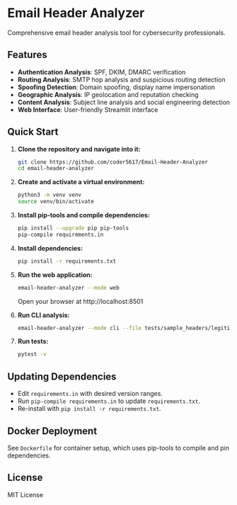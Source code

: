 # Email Header Analyzer

Comprehensive email header analysis tool for cybersecurity professionals.

## Features

- **Authentication Analysis**: SPF, DKIM, DMARC verification
- **Routing Analysis**: SMTP hop analysis and suspicious routing detection  
- **Spoofing Detection**: Domain spoofing, display name impersonation
- **Geographic Analysis**: IP geolocation and reputation checking
- **Content Analysis**: Subject line analysis and social engineering detection
- **Web Interface**: User-friendly Streamlit interface

## Quick Start

1. **Clone the repository and navigate into it:**
    ```bash
    git clone https://github.com/coder5617/Email-Header-Analyzer
    cd email-header-analyzer
    ```

2. **Create and activate a virtual environment:**
    ```bash
    python3 -m venv venv
    source venv/bin/activate
    ```

3. **Install pip-tools and compile dependencies:**
    ```bash
    pip install --upgrade pip pip-tools
    pip-compile requirements.in
    ```

4. **Install dependencies:**
    ```bash
    pip install -r requirements.txt
    ```

5. **Run the web application:**
    ```bash
    email-header-analyzer --mode web
    ```
    Open your browser at http://localhost:8501

6. **Run CLI analysis:**
    ```bash
    email-header-analyzer --mode cli --file tests/sample_headers/legitimate.txt
    ```

7. **Run tests:**
    ```bash
    pytest -v
    ```

## Updating Dependencies

- Edit `requirements.in` with desired version ranges.
- Run `pip-compile requirements.in` to update `requirements.txt`.
- Re-install with `pip install -r requirements.txt`.

## Docker Deployment

See `Dockerfile` for container setup, which uses pip-tools to compile and pin dependencies.

## License

MIT License
